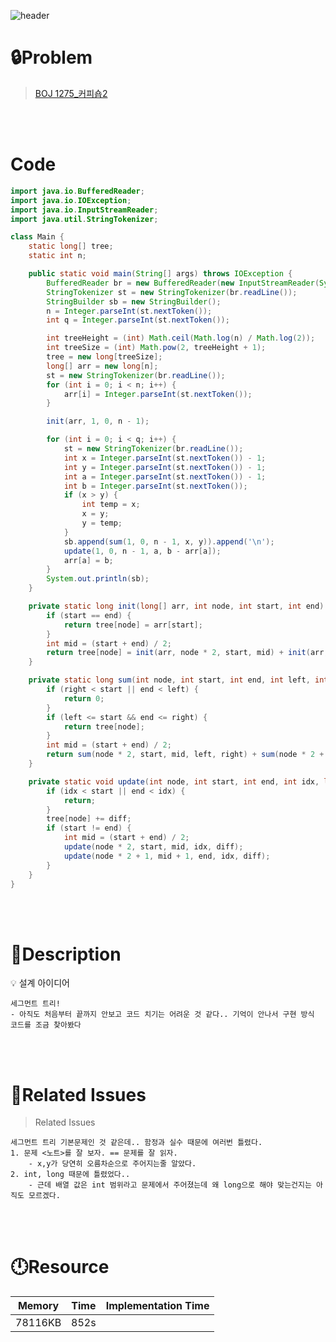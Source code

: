 ![header](https://capsule-render.vercel.app/api?type=waving&height=200&color=0:B2E6FF,100:FFB2D6&text=BOJ%201275&fontColor=FFFFFF&fontAlign=80&fontAlignY=35&fontSize=50)

# **🔒Problem**

> [BOJ 1275_커피숍2](https://www.acmicpc.net/problem/1275)

<br>
<br>

# **Code**

```java
import java.io.BufferedReader;
import java.io.IOException;
import java.io.InputStreamReader;
import java.util.StringTokenizer;

class Main {
    static long[] tree;
    static int n;

    public static void main(String[] args) throws IOException {
        BufferedReader br = new BufferedReader(new InputStreamReader(System.in));
        StringTokenizer st = new StringTokenizer(br.readLine());
        StringBuilder sb = new StringBuilder();
        n = Integer.parseInt(st.nextToken());
        int q = Integer.parseInt(st.nextToken());

        int treeHeight = (int) Math.ceil(Math.log(n) / Math.log(2));
        int treeSize = (int) Math.pow(2, treeHeight + 1);
        tree = new long[treeSize];
        long[] arr = new long[n];
        st = new StringTokenizer(br.readLine());
        for (int i = 0; i < n; i++) {
            arr[i] = Integer.parseInt(st.nextToken());
        }

        init(arr, 1, 0, n - 1);

        for (int i = 0; i < q; i++) {
            st = new StringTokenizer(br.readLine());
            int x = Integer.parseInt(st.nextToken()) - 1;
            int y = Integer.parseInt(st.nextToken()) - 1;
            int a = Integer.parseInt(st.nextToken()) - 1;
            int b = Integer.parseInt(st.nextToken());
            if (x > y) {
                int temp = x;
                x = y;
                y = temp;
            }
            sb.append(sum(1, 0, n - 1, x, y)).append('\n');
            update(1, 0, n - 1, a, b - arr[a]);
            arr[a] = b;
        }
        System.out.println(sb);
    }

    private static long init(long[] arr, int node, int start, int end) {
        if (start == end) {
            return tree[node] = arr[start];
        }
        int mid = (start + end) / 2;
        return tree[node] = init(arr, node * 2, start, mid) + init(arr, node * 2 + 1, mid + 1, end);
    }

    private static long sum(int node, int start, int end, int left, int right) {
        if (right < start || end < left) {
            return 0;
        }
        if (left <= start && end <= right) {
            return tree[node];
        }
        int mid = (start + end) / 2;
        return sum(node * 2, start, mid, left, right) + sum(node * 2 + 1, mid + 1, end, left, right);
    }

    private static void update(int node, int start, int end, int idx, long diff) {
        if (idx < start || end < idx) {
            return;
        }
        tree[node] += diff;
        if (start != end) {
            int mid = (start + end) / 2;
            update(node * 2, start, mid, idx, diff);
            update(node * 2 + 1, mid + 1, end, idx, diff);
        }
    }
}

```

<br>
<br>

# **🔑Description**


<aside>
💡 설계 아이디어
    
    세그먼트 트리!
    - 아직도 처음부터 끝까지 안보고 코드 치기는 어려운 것 같다.. 기억이 안나서 구현 방식 코드를 조금 찾아봤다 

</aside>

<br>
<br>

# **📑Related Issues**

> Related Issues
<aside>

    세그먼트 트리 기본문제인 것 같은데.. 함정과 실수 때문에 여러번 틀렸다.
    1. 문제 <노트>를 잘 보자. == 문제를 잘 읽자. 
        - x,y가 당연히 오름차순으로 주어지는줄 알았다.
    2. int, long 때문에 틀렸었다.. 
        - 근데 배열 값은 int 범위라고 문제에서 주어졌는데 왜 long으로 해야 맞는건지는 아직도 모르겠다.

</aside>

<br>
<br>

# **🕛Resource**

| Memory | Time  | Implementation Time |
| -- |-------|---------------------|
| 78116KB | 852s |  |
